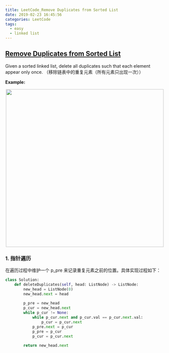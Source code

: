 ```yaml
---
title: LeetCode_Remove Duplicates from Sorted List
date: 2019-02-23 16:45:56
categories: LeetCode
tags: 
  - easy
  - linked list
---
```


## [Remove Duplicates from Sorted List](https://leetcode.com/problems/remove-duplicates-from-sorted-list/)

Given a sorted linked list, delete all duplicates such that each element appear only once.
（移除链表中的重复元素（所有元素只出现一次））

<!--more-->

**Example:** 

<div align=center>
	<img src="/images/leetcode_83.png" width = "500" align=center/>
</div>

### 1. 指针遍历

在遍历过程中维护一个 p_pre 来记录重复元素之前的位置。具体实现过程如下：

```python
class Solution:
    def deleteDuplicates(self, head: ListNode) -> ListNode:
        new_head = ListNode(0)
        new_head.next = head
            
        p_pre = new_head   
        p_cur = new_head.next
        while p_cur != None:
            while p_cur.next and p_cur.val == p_cur.next.val:
                p_cur = p_cur.next
            p_pre.next = p_cur
            p_pre = p_cur
            p_cur = p_cur.next 
        
        return new_head.next
```